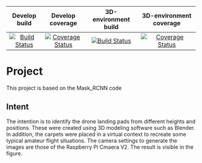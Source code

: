 | Develop build | Develop coverage | 3D-environment build | 3D-environment coverage |
| :-------------: | :----------------: | :--------------------: | :-----------------------: |
|[![Build Status](https://img.shields.io/travis/frank1789/ProjectThesis/develop)](https://travis-ci.org/frank1789/ProjectThesis)|[![Coverage Status](https://coveralls.io/repos/github/frank1789/ProjectThesis/badge.svg?branch=feature/test)](https://coveralls.io/github/frank1789/ProjectThesis?branch=feature/test)|[![Build Status](https://img.shields.io/travis/frank1789/ProjectThesis/3D-environment?style=flat-square)](https://travis-ci.org/frank1789/ProjectThesis)|[![Coverage Status](https://coveralls.io/repos/github/frank1789/ProjectThesis/badge.svg?branch=3D-environment)](https://coveralls.io/github/frank1789/ProjectThesis?branch=3D-environment)|

# Project
This project is based on the Mask_RCNN code

## Intent
The intention is to identify the drone landing pads from different heights and positions.
These were created using 3D modeling software such as Blender. In addition, the carpets were placed in a virtual context to recreate some typical amateur flight situations.
The camera settings to generate the images are those of the Raspberry Pi Cmaera V2.
The result is visible in the figure.
